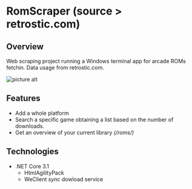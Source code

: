 # RomScraper (source > retrostic.com)
## Overview
Web scraping project running a Windows terminal app for arcade ROMs fetchin. Data usage from retrostic.com.

![picture alt](http://via.placeholder.com/200x150 "Title is optional")

## Features
* Add a whole platform
* Search a specific game obtaining a list based on the number of downloads.
* Get an overview of your current library *(/roms/)*

## Technologies
* .NET Core 3.1
  * HtmlAgilityPack
  * WeClient *sync* dowload service

